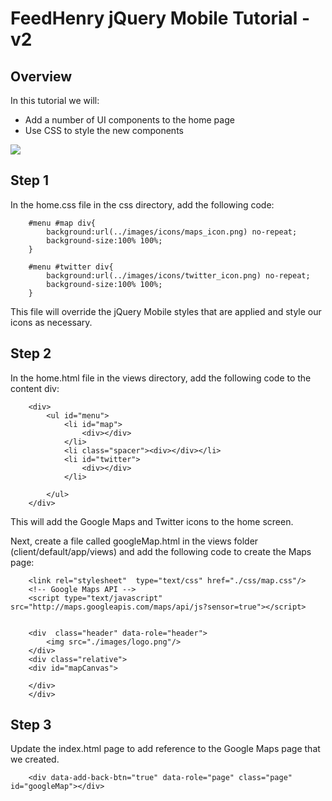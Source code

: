 # FeedHenry jQuery Mobile Tutorial - v2

## Overview
In this tutorial we will: 

* Add a number of UI components to the home page
* Use CSS to style the new components

![](https://github.com/feedhenry/FH-Training-App-Sencha/raw/v2/docs/HomeView.png)


## Step 1
In the home.css file in the css directory, add the following code:

		#menu #map div{
			background:url(../images/icons/maps_icon.png) no-repeat;
			background-size:100% 100%;
		}

		#menu #twitter div{
			background:url(../images/icons/twitter_icon.png) no-repeat;
			background-size:100% 100%;
		}

This file will override the jQuery Mobile styles that are applied and style our icons as necessary.


## Step 2
In the home.html file in the views directory, add the following code to the content div:

		<div>
			<ul id="menu">
				<li id="map">
					<div></div>
				</li>
				<li class="spacer"><div></div></li>
				<li id="twitter">
					<div></div>
				</li>
				
			</ul>
		</div>

This will add the Google Maps and Twitter icons to the home screen.

Next, create a file called googleMap.html in the views folder (client/default/app/views) and add the following code to create the Maps page:

		<link rel="stylesheet"  type="text/css" href="./css/map.css"/>
		<!-- Google Maps API -->
		<script type="text/javascript" src="http://maps.googleapis.com/maps/api/js?sensor=true"></script>


		<div  class="header" data-role="header">
			<img src="./images/logo.png"/>
		</div>
		<div class="relative">
		<div id="mapCanvas">
			
		</div>
		</div>


## Step 3
Update the index.html page to add reference to the Google Maps page that we created.


		<div data-add-back-btn="true" data-role="page" class="page" id="googleMap"></div>


